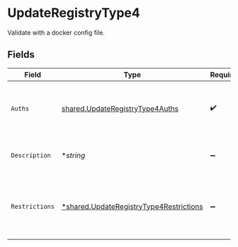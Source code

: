 # UpdateRegistryType4

Validate with a docker config file.


## Fields

| Field                                                                                             | Type                                                                                              | Required                                                                                          | Description                                                                                       | Example                                                                                           |
| ------------------------------------------------------------------------------------------------- | ------------------------------------------------------------------------------------------------- | ------------------------------------------------------------------------------------------------- | ------------------------------------------------------------------------------------------------- | ------------------------------------------------------------------------------------------------- |
| `Auths`                                                                                           | [shared.UpdateRegistryType4Auths](../../models/shared/updateregistrytype4auths.md)                | :heavy_check_mark:                                                                                | The `auths` data extracted from your Docker config file.                                          |                                                                                                   |
| `Description`                                                                                     | **string*                                                                                         | :heavy_minus_sign:                                                                                | Description of the credentials.                                                                   | This is a set of saved credentials.                                                               |
| `Restrictions`                                                                                    | [*shared.UpdateRegistryType4Restrictions](../../models/shared/updateregistrytype4restrictions.md) | :heavy_minus_sign:                                                                                | Data about whether the credentials are restricted to certain projects.                            |                                                                                                   |